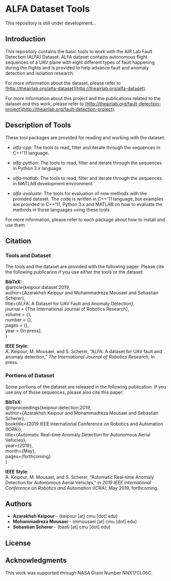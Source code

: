 # ALFA Dataset Tools

This repository is still under development...

## Introduction

This repository contains the basic tools to work with the AIR Lab Fault Detection (ALFA) Dataset. ALFA dataset contains autonomous flight sequences of a UAV plane with eight different types of fault happening during the flights and is provided to help advance fault and anomaly detection and isolation research. 

For more information about the dataset, please refer to [http://theairlab.org/alfa-dataset](http://theairlab.org/alfa-dataset).

For more information about this project and the publications related to the dataset and this work, please refer to [http://theairlab.org/fault-detection-project](http://theairlab.org/fault-detection-project).

## Description of Tools

These tool packages are provided for reading and working with the dataset:

- *alfa-cpp*: The tools to read, filter and iterate through the sequences in C++'11 language.

- *alfa-python*: The tools to read, filter and iterate through the sequences in Python 3.x language.

- *alfa-matlab*: The tools to read, filter and iterate through the sequences in MATLAB development environment.

- *alfa-evaluate*: The tools for evaluation of new methods with the provided dataset. The code is written in C++'11 language, but examples are provided in C++'11, Python 3.x and MATLAB on how to evaluate the methods in those languages using these tools. 

For more information, please refer to each package about how to install and use them.

## Citation

### Tools and Dataset
The tools and the dataset are provided with the following paper. Please cite the following publicarion if you use either the tools or the dataset:

**BibTeX:** \
@article{keipour:dataset:2019, \
author={Azarakhsh Keipour and Mohammadreza Mousaei and Sebastian Scherer}, \
title={ALFA: A Dataset for UAV Fault and Anomaly Detection}, \
journal = {The International Journal of Robotics Research}, \
volume = {}, \
number = {}, \
pages = {}, \
year = {In press}, \
}

**IEEE Style:** \
A.  Keipour,  M.  Mousaei,  and  S.  Scherer,  “ALFA:  A  dataset  for  UAV fault  and  anomaly  detection,” *The  International  Journal of  Robotics Research*, In press.

### Portions of Dataset
Some portions of the dataset are released in the following publication. If you use any of those sequences, please also cite this paper:

**BibTeX:** \
@inproceedings{keipour:detection:2019, \
author={Azarakhsh Keipour and Mohammadreza Mousaei and Sebastian Scherer}, \
booktitle={2019 IEEE International Conference on Robotics and Automation (ICRA)}, \
title={Automatic Real-time Anomaly Detection for Autonomous Aerial Vehicles}, \
year={2019}, \
month={May}, \
pages={forthcoming} \
}

**IEEE Style:** \
A.  Keipour,  M.  Mousaei,  and  S.  Scherer,  “Automatic Real-time Anomaly Detection for Autonomous Aerial Vehicles,” in *2019 IEEE International Conference on Robotics and Automation (ICRA)*, May 2019, forthcoming.


## Authors

* **Azarakhsh Keipour** - (keipour [at] cmu [dot] edu)
* **Mohammadreza Mousaei** - (mmousaei [at] cmu [dot] edu)
* **Sebastian Scherer** - (basti [at] cmu [dot] edu)

## License


## Acknowledgments

This work was supported through NASA Grant Number NNX17CL06C.
